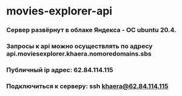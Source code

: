# movies-explorer-api

### Сервер развёрнут в облаке Яндекса - ОС ubuntu 20.4.    
### Запросы к api можно осуществлять по адресу api.moviesexplorer.khaera.nomoredomains.sbs    
### Публичный ip адрес: 62.84.114.115    
### Подключиться к серверу: ssh khaera@62.84.114.115
